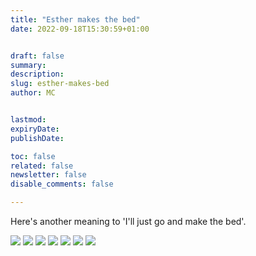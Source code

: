 ```yaml
---
title: "Esther makes the bed"
date: 2022-09-18T15:30:59+01:00


draft: false
summary:
description:
slug: esther-makes-bed
author: MC


lastmod:
expiryDate:
publishDate:

toc: false
related: false
newsletter: false
disable_comments: false

---
```


Here's another meaning to 'I'll just go and make the bed'. 


![](/images/9454.jpeg)
![](/images/9455.jpeg)
![](/images/9456.jpeg)
![](/images/9457.jpeg)
![](/images/9458.jpeg)
![](/images/9459.jpeg)
![](/images/9460.jpeg)
